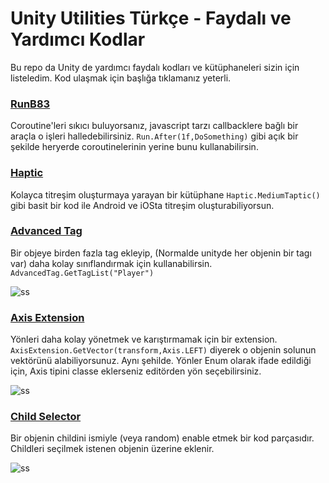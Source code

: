# Unity Utilities Türkçe - Faydalı ve Yardımcı Kodlar
Bu repo da Unity de yardımcı faydalı kodları ve kütüphaneleri sizin için listeledim. Kod ulaşmak için başlığa tıklamanız yeterli.

### [RunB83](https://downgit.github.io/#/home?url=https://github.com/farukcan/unity-utilities/tree/main/RunB83)
Coroutine'leri sıkıcı buluyorsanız, javascript tarzı callbacklere bağlı bir araçla o işleri halledebilirsiniz. ``Run.After(1f,DoSomething)`` gibi açık bir şekilde heryerde coroutinelerinin yerine bunu kullanabilirsin.

### [Haptic](https://downgit.github.io/#/home?url=https://github.com/farukcan/unity-utilities/tree/main/Haptic)
Kolayca titreşim oluşturmaya yarayan bir kütüphane ``Haptic.MediumTaptic()`` gibi basit bir kod ile Android ve iOSta titreşim oluşturabiliyorsun.

### [Advanced Tag](https://gist.github.com/farukcan/21c516e1c947c52f42155b2ecb048ced)
Bir objeye birden fazla tag ekleyip, (Normalde unityde her objenin bir tagı var) daha kolay sınıflandırmak için kullanabilirsin. ``AdvancedTag.GetTagList("Player")``

![ss](https://i.imgur.com/86PC2s6.png)

### [Axis Extension](https://gist.github.com/farukcan/cc64ff687f513b49ece998e381a3c488)
Yönleri daha kolay yönetmek ve karıştırmamak için bir extension.  ``AxisExtension.GetVector(transform,Axis.LEFT)`` diyerek o objenin solunun vektörünü alabiliyorsunuz. Aynı şehilde. Yönler Enum olarak ifade edildiği için, Axis tipini classe eklerseniz editörden yön seçebilirsiniz.

![ss](https://i.imgur.com/bUWb61a.png)

### [Child Selector](https://gist.github.com/farukcan/cb7865963f59d4e3e6451a11dfcc0f3a)
Bir objenin childini ismiyle (veya random) enable etmek bir kod parçasıdır. Childleri seçilmek istenen objenin üzerine eklenir.

![ss](https://i.imgur.com/yO3ETJ3.png)

